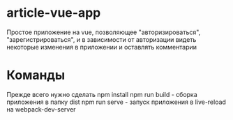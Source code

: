 # article-vue-app
Простое приложение на vue, позволяющее "авторизироваться", "зарегистрироваться", и в зависимости от авторизации видеть некоторые изменения в приложении и оставлять комментарии
# Команды
Прежде всего нужно сделать npm install
npm run build - сборка приложения в папку dist
npm run serve - запуск приложения в live-reload на webpack-dev-server
